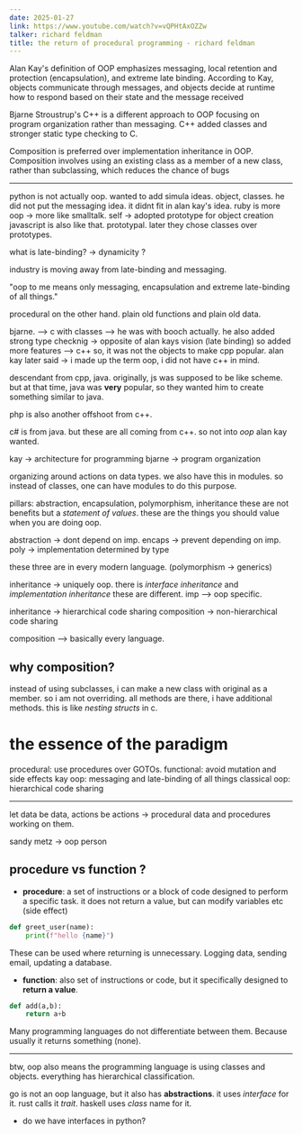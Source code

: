 ```yaml
---
date: 2025-01-27
link: https://www.youtube.com/watch?v=vQPHtAxOZZw
talker: richard feldman
title: the return of procedural programming - richard feldman
---
```


Alan Kay's definition of OOP emphasizes messaging, local retention and protection (encapsulation), and extreme late binding. According to Kay, objects communicate through messages, and objects decide at runtime how to respond based on their state and the message received

Bjarne Stroustrup's C++ is a different approach to OOP focusing on program organization rather than messaging. C++ added classes and stronger static type checking to C.

Composition is preferred over implementation inheritance in OOP. Composition involves using an existing class as a member of a new class, rather than subclassing, which reduces the chance of bugs

---

python is not actually oop.
wanted to add simula ideas. object, classes.
he did not put the messaging idea.
it didnt fit in alan kay's idea.
ruby is more oop -> more like smalltalk. 
self -> adopted prototype for object creation
javascript is also like that. prototypal.
later they chose classes over prototypes.


what is late-binding? -> dynamicity ?

industry is moving away from late-binding and messaging.

"oop to me means only messaging, encapsulation and extreme late-binding of all things."


procedural on the other hand.
plain old functions and plain old data.

bjarne. --> c with classes --> he was with booch actually.
he also added strong type checknig -> opposite of alan kays vision (late binding)
so added more features --> c++
so, it was not the objects to make cpp popular.
alan kay later said -> i made up the term oop, i did not have c++ in mind.

descendant from cpp, java.
originally, js was supposed to be like scheme. but at that time, java was **very** popular, so they wanted him to create something similar to java.

php is also another offshoot from c++.

c# is from java. but these are all coming from c++. so not into *oop* alan kay wanted.

kay -> architecture for programming
bjarne -> program organization

organizing around actions on data types.
we also have this in modules. so instead of classes, one can have modules to do this purpose.

pillars: abstraction, encapsulation, polymorphism, inheritance
these are not benefits but a *statement of values*. these are the things you should value when you are doing oop. 

abstraction -> dont depend on imp.
encaps -> prevent depending on imp.
poly -> implementation determined by type

these three are in every modern language. (polymorphism -> generics)

inheritance -> uniquely oop. 
there is *interface inheritance* and *implementation inheritance* these are different.
imp --> oop specific.

inheritance -> hierarchical code sharing
composition -> non-hierarchical code sharing

composition --> basically every language.

why composition?
----------------
instead of using subclasses, i can make a new class with original as a member. so i am not overriding. all methods are there, i have additional methods. this is like *nesting structs* in c.


# the essence of the paradigm

procedural: use procedures over GOTOs.
functional: avoid mutation and side effects
kay oop: messaging and late-binding of all things
classical oop: hierarchical code sharing


---

let data be data, actions be actions -> procedural
data and procedures working on them.

sandy metz -> oop person


## procedure vs function ? 

* **procedure**: a set of instructions or a block of code designed to perform a specific task. it does not return a value, but can modify variables etc (side effect)

```python
def greet_user(name):
	print(f"hello {name}")
```

These can be used where returning is unnecessary. Logging data, sending email, updating a database.


* **function**:  also set of instructions or code, but it specifically designed to **return a value**.

```python
def add(a,b):
	return a+b
```


Many programming languages do not differentiate between them. Because usually it returns something (none). 


---

btw, oop also means the programming language is using classes and objects. everything has hierarchical classification.

go is not an oop language, but it also has **abstractions**. it uses *interface* for it. rust calls it *trait*. haskell uses *class* name for it.


* do we have interfaces in python?
